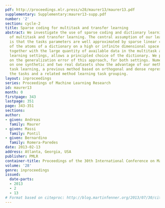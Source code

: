 ```yaml
---
pdf: http://proceedings.mlr.press/v28/maurer13/maurer13.pdf
supplementary: Supplementary:maurer13-supp.pdf
number: '2'
section: cycle-2
title: Sparse coding for multitask and transfer learning
abstract: We investigate the use of sparse coding and dictionary learning in the context
  of multitask and transfer learning. The central assumption of our learning method
  is that the tasks parameters are well approximated by sparse linear combinations
  of the atoms of a dictionary on a high or infinite dimensional space. This assumption,
  together with the large quantity of available data in the multitask and transfer
  learning settings, allows a principled choice of the dictionary. We provide bounds
  on the generalization error of this approach, for both settings. Numerical experiments
  on one synthetic and two real datasets show the advantage of our method over single
  task learning, a previous method based on orthogonal and dense representation of
  the tasks and a related method learning task grouping.
layout: inproceedings
series: Proceedings of Machine Learning Research
id: maurer13
month: 0
firstpage: 343
lastpage: 351
page: 343-351
sections: 
author:
- given: Andreas
  family: Maurer
- given: Massi
  family: Pontil
- given: Bernardino
  family: Romera-Paredes
date: 2013-02-13
address: Atlanta, Georgia, USA
publisher: PMLR
container-title: Proceedings of the 30th International Conference on Machine Learning
volume: '28'
genre: inproceedings
issued:
  date-parts:
  - 2013
  - 2
  - 13
# Format based on citeproc: http://blog.martinfenner.org/2013/07/30/citeproc-yaml-for-bibliographies/
---
```

